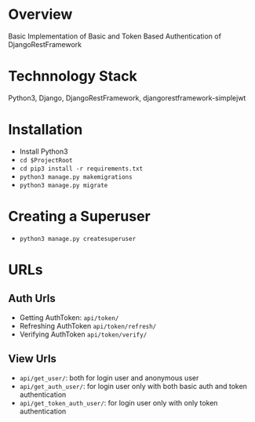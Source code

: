 # Overview

Basic Implementation of Basic and Token Based Authentication of DjangoRestFramework

# Technnology Stack
Python3, Django, DjangoRestFramework, djangorestframework-simplejwt


# Installation
- Install Python3
- `cd $ProjectRoot`
- `cd pip3 install -r requirements.txt`
- `python3 manage.py makemigrations`
- `python3 manage.py migrate`

# Creating a Superuser
- `python3 manage.py createsuperuser`

# URLs
## Auth Urls

- Getting AuthToken: `api/token/`
- Refreshing AuthToken `api/token/refresh/`
- Verifying AuthToken `api/token/verify/`

## View Urls
- `api/get_user/`: both for login user and anonymous user
- `api/get_auth_user/`: for login user only with both basic auth and token authentication
- `api/get_token_auth_user/`: for login user only with only token authentication
